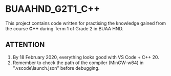 # BUAAHND_G2T1_C++

This project contains code written for practising the knowledge gained from the course **C++** during Term 1 of Grade 2 in BUAA HND.

## ATTENTION

1. By 18 February 2020, everything looks good with VS Code + C++ 20.
2. Remember to check the path of the compiler (MinGW-w64) in ".vscode\launch.json" before debugging.